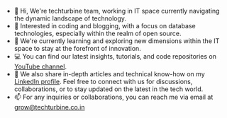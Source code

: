 - 👋 Hi, We're techturbine team, working in IT space currently navigating the dynamic landscape of technology.
- 👀 Interested in coding and blogging, with a focus on database technologies, especially within the realm of open source.
- 🌱 We're currently learning and exploring new dimensions within the IT space to stay at the forefront of innovation.
- 💻 You can find our latest insights, tutorials, and code repositories on [YouTube channel](https://youtube.com/@TechTurbine?si=mOc5uwRtKA3UPg1K).
- 📝 We also share in-depth articles and technical know-how on my [LinkedIn profile](www.linkedin.com/in/tech-turbine). Feel free to connect with us for discussions, collaborations, or to stay updated on the latest in the tech world.
- 📫 For any inquiries or collaborations, you can reach me via email at grow@techturbine.co.in

